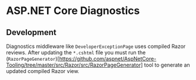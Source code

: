 ASP.NET Core Diagnostics
===

## Development

Diagnostics middleware like `DeveloperExceptionPage` uses compiled Razor reviews. After updating the `*.cshtml` file you must run the (`RazorPageGenerator`)[https://github.com/aspnet/AspNetCore-Tooling/tree/master/src/Razor/src/RazorPageGenerator] tool to generate an updated compiled Razor view.